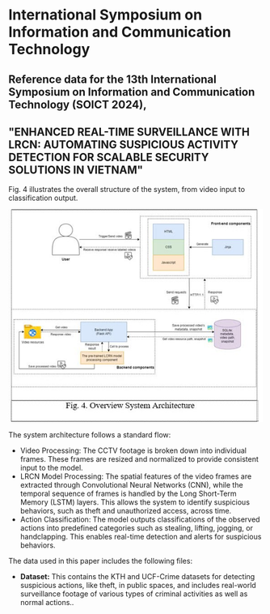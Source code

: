 # International Symposium on Information and Communication Technology
## Reference data for the 13th International Symposium on Information and Communication Technology (SOICT 2024),
## "ENHANCED REAL-TIME SURVEILLANCE WITH LRCN: AUTOMATING SUSPICIOUS ACTIVITY DETECTION FOR SCALABLE SECURITY SOLUTIONS IN VIETNAM"

Fig. 4 illustrates the overall structure of the system, from video input to classification output.
<p align="center">
  <img src="https://github.com/mahoangnhatphi/SOICT-Suspicious-Human-Detection-with-LRCN-model/blob/main/Figure/Figure04.jpg?raw=true" />
</p>

The system architecture follows a standard flow:
- Video Processing: The CCTV footage is broken down into individual frames. These frames are resized and normalized to provide consistent input to the model.
- LRCN Model Processing: The spatial features of the video frames are extracted through Convolutional Neural Networks (CNN), while the temporal sequence of frames is handled by the Long Short-Term Memory (LSTM) layers. This allows the system to identify suspicious behaviors, such as theft and unauthorized access, across time.
- Action Classification: The model outputs classifications of the observed actions into predefined categories such as stealing, lifting, jogging, or handclapping. This enables real-time detection and alerts for suspicious behaviors.

The data used in this paper includes the following files:

- **Dataset:** This contains the KTH and UCF-Crime datasets for detecting suspicious actions, like theft, in public spaces, and includes real-world surveillance footage of various types of criminal activities as well as normal actions..